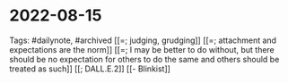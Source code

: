 # 2022-08-15
Tags: #dailynote, #archived 
[[=; judging, grudging]]
[[=; attachment and expectations are the norm]]
[[=; I may be better to do without, but there should be no expectation for others to do the same and others should be treated as such]]
[[; DALL.E.2]]
[[- Blinkist]]

